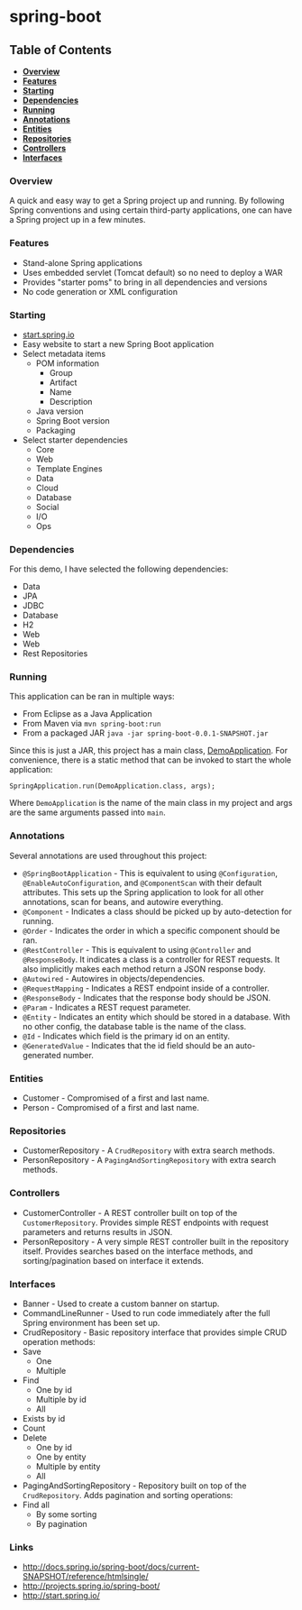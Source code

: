 # spring-boot

## Table of Contents
* **[Overview](#overview)**
* **[Features](#features)**
* **[Starting](#starting)**
* **[Dependencies](#dependencies)**
* **[Running](#running)**
* **[Annotations](#annotations)**
* **[Entities](#entities)**
* **[Repositories](#repositories)**
* **[Controllers](#controllers)**
* **[Interfaces](#interfaces)**

### Overview
A quick and easy way to get a Spring project up and running. By following Spring conventions and using certain third-party applications, one can have a Spring project up in a few minutes.

### Features
* Stand-alone Spring applications
* Uses embedded servlet (Tomcat default) so no need to deploy a WAR
* Provides "starter poms" to bring in all dependencies and versions
* No code generation or XML configuration

### Starting
* [start.spring.io](http://start.spring.io/)
 * Easy website to start a new Spring Boot application
 * Select metadata items
   * POM information
     * Group
      * Artifact
      * Name
      * Description
    * Java version
    * Spring Boot version
    * Packaging
 * Select starter dependencies
   * Core
    * Web
    * Template Engines
    * Data
    * Cloud
    * Database
    * Social
    * I/O
    * Ops

### Dependencies
For this demo, I have selected the following dependencies:

* Data
 * JPA
 * JDBC
* Database
 * H2
* Web
 * Web
 * Rest Repositories

### Running
This application can be ran in multiple ways:

* From Eclipse as a Java Application
* From Maven via `mvn spring-boot:run`
* From a packaged JAR `java -jar spring-boot-0.0.1-SNAPSHOT.jar`

Since this is just a JAR, this project has a main class, [DemoApplication](src/main/java/demo/DemoApplication.java). For convenience, there is a static method that can be invoked to start the whole application:
```
SpringApplication.run(DemoApplication.class, args);
```
Where `DemoApplication` is the name of the main class in my project and args are the same arguments passed into `main`.

### Annotations
Several annotations are used throughout this project:

* `@SpringBootApplication` - This is equivalent to using `@Configuration`, `@EnableAutoConfiguration`, and `@ComponentScan` with their default attributes. This sets up the Spring application to look for all other annotations, scan for beans, and autowire everything.
* `@Component` - Indicates a class should be picked up by auto-detection for running.
* `@Order` - Indicates the order in which a specific component should be ran.
* `@RestController` - This is equivalent to using `@Controller` and `@ResponseBody`. It indicates a class is a controller for REST requests. It also implicitly makes each method return a JSON response body.
* `@Autowired` - Autowires in objects/dependencies.
* `@RequestMapping` - Indicates a REST endpoint inside of a controller.
* `@ResponseBody` - Indicates that the response body should be JSON.
* `@Param` - Indicates a REST request parameter.
* `@Entity` - Indicates an entity which should be stored in a database. With no other config, the database table is the name of the class.
* `@Id` - Indicates which field is the primary id on an entity.
* `@GeneratedValue` - Indicates that the id field should be an auto-generated number.

### Entities
* Customer - Compromised of a first and last name.
* Person - Compromised of a first and last name.

### Repositories
* CustomerRepository - A `CrudRepository` with extra search methods.
* PersonRepository - A `PagingAndSortingRepository` with extra search methods. 

### Controllers
* CustomerController - A REST controller built on top of the `CustomerRepository`. Provides simple REST endpoints with request parameters and returns results in JSON.
* PersonRepository - A very simple REST controller built in the repository itself. Provides searches based on the interface methods, and sorting/pagination based on interface it extends.

### Interfaces
* Banner - Used to create a custom banner on startup.
* CommandLineRunner - Used to run code immediately after the full Spring environment has been set up.
* CrudRepository - Basic repository interface that provides simple CRUD operation methods:
 * Save
   * One
    * Multiple
 * Find
   * One by id
    * Multiple by id
    * All
 * Exists by id
 * Count
 * Delete
   * One by id
    * One by entity
    * Multiple by entity
    * All
* PagingAndSortingRepository - Repository built on top of the `CrudRepository`. Adds pagination and sorting operations:
 * Find all
   * By some sorting
    * By pagination

### Links
* http://docs.spring.io/spring-boot/docs/current-SNAPSHOT/reference/htmlsingle/
* http://projects.spring.io/spring-boot/
* http://start.spring.io/
